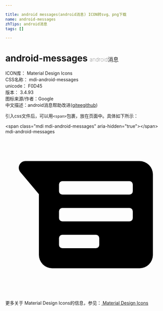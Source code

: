 ```yaml
---

title: android messages(android消息) ICON转svg、png下载
name: android-messages
zhTips: android消息
tags: []

---
```


# android-messages  <small style="font-size: 60%;font-weight: 100">android消息</small>


<div class="detail-page">
<p>
<span>
ICON库：
<span class="badge-secondary badge">Material Design Icons</span> 
</span>
<br/>
<span>
CSS名称：
<span class="badge-secondary badge">mdi-android-messages</span> 
</span>
<br/>
<span>
unicode：
<span class="badge-secondary badge">F0D45</span> 
<copy-btn content='F0D45' btn-title=""></copy-btn>
<copy-btn :content='String.fromCodePoint(parseInt("F0D45", 16))' btn-title="复制U"></copy-btn>
</span>
<br/>
<span>
版本：
<span class="badge-secondary badge">3.4.93</span> 
</span>
<br/>
<span>图标来源/作者：<span class="badge-light badge">Google</span></span> 
<br/>
<span class="zh-detail">中文描述：<span class="badge-primary badge">android消息</span><span class="help-link"><span>帮助改进</span>(<a href="https://gitee.com/liuwave/icon-helper/edit/master/json/material/android-messages.json" target="_blank" rel="noopener noreferrer">gitee</a><a href="https://github.com/liuwave/icon-helper/edit/master/json/material/android-messages.json" target="_blank" rel="noopener noreferrer">github</a></span>)</span><br/>
</p>
</div>
<div class="alert alert-dark">
  <i class="mdi mdi-android-messages mdi-48px"></i>
  <i class="mdi mdi-android-messages mdi-36px"></i>
  <i class="mdi mdi-android-messages mdi-24px"></i>
  <i class="mdi mdi-android-messages mdi-18px"></i>
</div>
<div>
  <p>引入css文件后，可以用<code>&lt;span&gt;</code>包裹，放在页面中。具体如下所示：    
  </p>
  <div class="alert alert-primary" style="font-size: 14px">
    &lt;span class="mdi mdi-android-messages" aria-hidden="true"&gt;&lt;/span&gt;
    <copy-btn content='<span class="mdi mdi-android-messages" aria-hidden="true"></span>'></copy-btn>
  </div>
  <div class="alert alert-secondary">
    <i class="mdi mdi-android-messages"
    style="font-size: 24px"
    aria-hidden="true"></i> mdi-android-messages
    <copy-btn content="mdi-android-messages" btn-title="复制图标名称"></copy-btn>
  </div>
</div>
<div id="svg" class="svg-wrap">
<svg xmlns="http://www.w3.org/2000/svg" viewBox="0 0 24 24"><path d="M20,20H7A2,2 0 0,1 5,18V8.94L2.23,5.64C2.09,5.47 2,5.24 2,5A1,1 0 0,1 3,4H20A2,2 0 0,1 22,6V18A2,2 0 0,1 20,20M8.5,7A0.5,0.5 0 0,0 8,7.5V8.5A0.5,0.5 0 0,0 8.5,9H18.5A0.5,0.5 0 0,0 19,8.5V7.5A0.5,0.5 0 0,0 18.5,7H8.5M8.5,11A0.5,0.5 0 0,0 8,11.5V12.5A0.5,0.5 0 0,0 8.5,13H18.5A0.5,0.5 0 0,0 19,12.5V11.5A0.5,0.5 0 0,0 18.5,11H8.5M8.5,15A0.5,0.5 0 0,0 8,15.5V16.5A0.5,0.5 0 0,0 8.5,17H13.5A0.5,0.5 0 0,0 14,16.5V15.5A0.5,0.5 0 0,0 13.5,15H8.5Z" /></svg>
</div>
<detail full-name='mdi-android-messages'></detail>
    
<div><p>更多关于 Material Design Icons的信息，参见：<a target="_blank" href="https://iconhelper.cn/material.html"> Material Design Icons</a>
</p></div>

